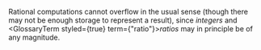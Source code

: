  



Rational computations cannot overflow in the usual sense (though there may not be enough storage to represent a result), since *integers* and <GlossaryTerm styled={true} term={"ratio"}><i>ratios</i></GlossaryTerm> may in principle be of any magnitude. 



